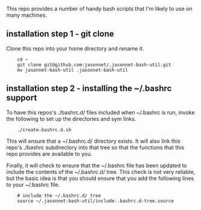 This repo provides a number of handy bash scripts
that I'm likely to use on many machines.

## installation step 1 - git clone

Clone this repo into your home directory and rename it.
```
    cd ~
    git clone git@github.com:jasonnet/.jasonnet-bash-util.git
    mv jasonnet-bash-util .jasonnet-bash-util
```    

## installation step 2 - installing the ~/.bashrc support

To have this repos's ./bashrc.d/ files included when ~/.bashrc is run,
invoke the following to set up the directories and 
sym links.

```
    ./create-bashrc.d.sh
```

This will ensure that a ~/.bashrc.d/ directory 
exists.   It will also link this repo's ./bashrc 
subdirectory into that tree so that the functions 
that this repo provides are available to you.

Finally, it will check to ensure that the ~/.bashrc
file has been updated to include the contents
of the ~/.bashrc.d/ tree.   This check is not
very reliable, but the basic idea is that you should
ensure that you add the following lines to 
your ~/.bashrc file.

```
    # include the ~/.bashrc.d/ tree
    source ~/.jasonnet-bash-util/include-.bashrc.d-tree.source
```

